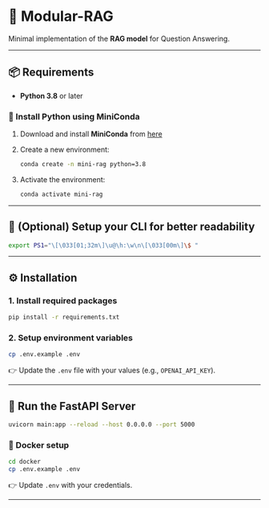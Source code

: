 

# 📝 Modular-RAG

Minimal implementation of the **RAG model** for Question Answering.

---

## 📦 Requirements
- **Python 3.8** or later

### 🔹 Install Python using MiniConda
1. Download and install **MiniConda** from [here](https://docs.anaconda.com/free/miniconda/#quick-command-line-install)  
2. Create a new environment:
   ```bash
   conda create -n mini-rag python=3.8


3. Activate the environment:

   ```bash
   conda activate mini-rag
   ```

---

## 🎨 (Optional) Setup your CLI for better readability

```bash
export PS1="\[\033[01;32m\]\u@\h:\w\n\[\033[00m\]\$ "
```

---

## ⚙️ Installation

### 1. Install required packages

```bash
pip install -r requirements.txt
```

### 2. Setup environment variables

```bash
cp .env.example .env
```

👉 Update the `.env` file with your values (e.g., `OPENAI_API_KEY`).

---

## 🚀 Run the FastAPI Server

```bash
uvicorn main:app --reload --host 0.0.0.0 --port 5000
```

### 🐳 Docker setup

```bash
cd docker
cp .env.example .env
```

👉 Update `.env` with your credentials.

---

```

